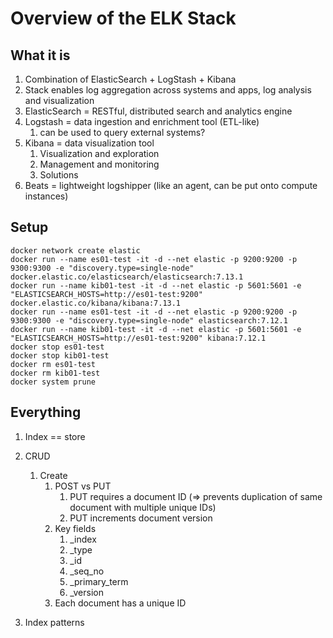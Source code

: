 # Overview of the ELK Stack

## What it is

1. Combination of ElasticSearch + LogStash + Kibana
1. Stack enables log aggregation across systems and apps, log analysis and visualization
1. ElasticSearch = RESTful, distributed search and analytics engine
1. Logstash = data ingestion and enrichment tool (ETL-like)
   1. can be used to query external systems?
1. Kibana = data visualization tool
   1. Visualization and exploration
   1. Management and monitoring
   1. Solutions
1. Beats = lightweight logshipper (like an agent, can be put onto compute instances)

## Setup

```shell
docker network create elastic
docker run --name es01-test -it -d --net elastic -p 9200:9200 -p 9300:9300 -e "discovery.type=single-node" docker.elastic.co/elasticsearch/elasticsearch:7.13.1
docker run --name kib01-test -it -d --net elastic -p 5601:5601 -e "ELASTICSEARCH_HOSTS=http://es01-test:9200" docker.elastic.co/kibana/kibana:7.13.1
docker run --name es01-test -it -d --net elastic -p 9200:9200 -p 9300:9300 -e "discovery.type=single-node" elasticsearch:7.12.1
docker run --name kib01-test -it -d --net elastic -p 5601:5601 -e "ELASTICSEARCH_HOSTS=http://es01-test:9200" kibana:7.12.1
docker stop es01-test
docker stop kib01-test
docker rm es01-test
docker rm kib01-test
docker system prune
```

## Everything

1. Index == store
1. CRUD

   1. Create
      1. POST vs PUT
         1. PUT requires a document ID (=> prevents duplication of same document with multiple unique IDs)
         1. PUT increments document version
      1. Key fields
         1. \_index
         1. \_type
         1. \_id
         1. \_seq_no
         1. \_primary_term
         1. \_version
      1. Each document has a unique ID

1. Index patterns
